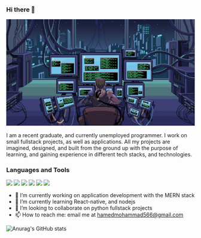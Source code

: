 ### Hi there 👋
![Header Image](https://raw.githubusercontent.com/M-AHamed/M-AHamed/main/41e11d1290a0e8cb7b1c8f267e57b78c95e505d6.webp)

<!-- Introduce your social icon with markdown and custom image if needed -->

<!--
**M-AHamed/M-AHamed** is a ✨ _special_ ✨ repository because its `README.md` (this file) appears on your GitHub profile.

Here are some ideas to get you started:

- 🔭 I’m currently working on ...
- 🌱 I’m currently learning ...
- 👯 I’m looking to collaborate on ...
- 🤔 I’m looking for help with ...
- 💬 Ask me about ...
- 📫 How to reach me: ...
- ⚡ Fun fact: ...
-->

I am a recent graduate, and currently unemployed programmer. I work on small fullstack projects, as well as applications. All my projects are imagined, designed, and built from the ground up with the purpose of learning, and gaining experience in different tech stacks, and technologies.

### Languages and Tools

<p float="left">
  <img src="https://cdn.jsdelivr.net/gh/devicons/devicon/icons/java/java-original-wordmark.svg" height="30" />
  <img src="https://cdn.jsdelivr.net/gh/devicons/devicon/icons/javascript/javascript-original.svg" height="30" />
  <img src="https://cdn.jsdelivr.net/gh/devicons/devicon/icons/python/python-original.svg" height="30" />
  <img src="https://cdn.jsdelivr.net/gh/devicons/devicon/icons/react/react-original.svg" height="30" />
  <img src="https://cdn.jsdelivr.net/gh/devicons/devicon/icons/mongodb/mongodb-original.svg" height="30" />
  <img src="https://cdn.jsdelivr.net/gh/devicons/devicon/icons/postgresql/postgresql-original.svg" height="30" />
</p>

<!-- Icons sizes are fixed by GitHub markdown render, if you need custom sizes use <img> tags with specific height and width -->
- 🔭 I’m currently working on application development with the MERN stack
- 🌱 I’m currently learning React-native, and nodejs
- 👯 I’m looking to collaborate on python fullstack projects
- 📫 How to reach me: email me at [hamedmohammad566@gmail.com](mailto:hamedmohammad@gmail.com)

![Anurag's GitHub stats](https://github-readme-stats.vercel.app/api?username=M-AHamed&show_icons=true&theme=radical)

